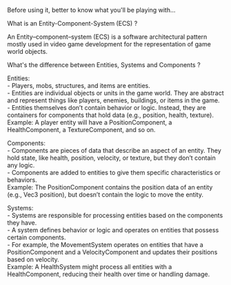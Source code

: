 Before using it, better to know what you'll be playing with...

What is an Entity-Component-System (ECS) ?

An Entity–component–system (ECS) is a software architectural pattern mostly used in video game development for the representation of game world objects.

What's the difference between Entities, Systems and Components ?

Entities:\
    - Players, mobs, structures, and items are entities.\
    - Entities are individual objects or units in the game world. They are abstract and represent things like players, enemies, buildings, or items in the game.\
    - Entities themselves don’t contain behavior or logic. Instead, they are containers for components that hold data (e.g., position, health, texture).\
Example: A player entity will have a PositionComponent, a HealthComponent, a TextureComponent, and so on.

Components:\
    - Components are pieces of data that describe an aspect of an entity. They hold state, like health, position, velocity, or texture, but they don’t contain any logic.\
    - Components are added to entities to give them specific characteristics or behaviors.\
Example: The PositionComponent contains the position data of an entity (e.g., Vec3<float> position), but doesn’t contain the logic to move the entity.

Systems:\
    - Systems are responsible for processing entities based on the components they have.\
    - A system defines behavior or logic and operates on entities that possess certain components.\
    - For example, the MovementSystem operates on entities that have a PositionComponent and a VelocityComponent and updates their positions based on velocity.\
Example: A HealthSystem might process all entities with a HealthComponent, reducing their health over time or handling damage.
